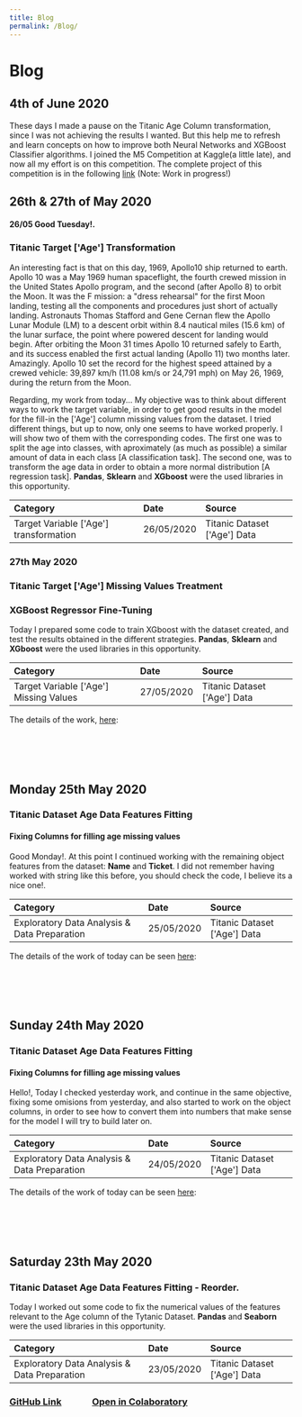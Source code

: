 ```yaml
---
title: Blog
permalink: /Blog/
---
```


# Blog
## 4th of June 2020
These days I made a pause on the Titanic Age Column transformation, since I was not achieving the results I wanted. But this help me to refresh and learn concepts on how to improve both Neural Networks and XGBoost Classifier algorithms. I joined the M5 Competition at Kaggle(a little late), and now all my effort is on this competition. The complete project of this competition is in the following [link](https://paulb86uk.github.io/PP_ART.github.io/2020/M5_Main) (Note:  Work in progress!)


## 26th & 27th of May 2020  

#### 26/05 Good Tuesday!. 
### Titanic Target ['Age'] Transformation 

An interesting fact is that on this day, 1969, Apollo10 ship returned to earth. Apollo 10 was a May 1969 human spaceflight, the fourth crewed mission in the United States Apollo program, and the second (after Apollo 8) to orbit the Moon. It was the F mission: a "dress rehearsal" for the first Moon landing, testing all the components and procedures just short of actually landing. Astronauts Thomas Stafford and Gene Cernan flew the Apollo Lunar Module (LM) to a descent orbit within 8.4 nautical miles (15.6 km) of the lunar surface, the point where powered descent for landing would begin. After orbiting the Moon 31 times Apollo 10 returned safely to Earth, and its success enabled the first actual landing (Apollo 11) two months later. Amazingly. Apollo 10 set the record for the highest speed attained by a crewed vehicle: 39,897 km/h (11.08 km/s or 24,791 mph) on May 26, 1969, during the return from the Moon.


Regarding, my work from today... My objective was to think about different ways to work the target variable, in order to get good results in the model for the fill-in the ['Age'] column missing values from the dataset.
I tried different things, but up to now, only one seems to have worked properly. I will show two of them with the corresponding codes. The first one was to split the age into classes, with aproximately (as much as possible) a similar amount of data in each class [A classification task]. The second one, was to transform the age data in order to obtain a more normal distribution [A regression task]. **Pandas**, **Sklearn** and **XGboost** were the used libraries in this opportunity.

|                   Category                   |    Date   |            Source            |
|:---------------------------------------------|:----------|:-----------------------------|    
| Target Variable ['Age']  transformation      |26/05/2020 | Titanic Dataset ['Age'] Data |   


### 27th May 2020  
### Titanic Target ['Age'] Missing Values Treatment
### XGBoost Regressor Fine-Tuning

Today I prepared some code to train XGboost with the dataset created, and test the results obtained in the different strategies.  **Pandas**, **Sklearn** and **XGboost** were the used libraries in this opportunity.

|                   Category                   |    Date   |            Source            |
|:---------------------------------------------|:----------|:-----------------------------|    
| Target Variable ['Age'] Missing Values       |27/05/2020 | Titanic Dataset ['Age'] Data |   

The details of the work, [here](https://paulb86uk.github.io/PP_ART.github.io/2020/27_5): 

#### &nbsp;
#### &nbsp;
## Monday 25th May 2020  
### Titanic Dataset Age Data Features Fitting  
#### Fixing Columns for filling age missing values

Good Monday!. At this point I continued working with the remaining object features from the dataset: **Name** and **Ticket**. I did not remember having worked with string like this before, you should check the code, I believe its a nice one!.

|                   Category                   |    Date   |            Source            |
|:---------------------------------------------|:----------|:-----------------------------|    
| Exploratory Data Analysis & Data Preparation |25/05/2020 | Titanic Dataset ['Age'] Data |   


The details of the work of today can be seen [here](https://paulb86uk.github.io/PP_ART.github.io/2020/25_5): 
#### &nbsp;
#### &nbsp;
## Sunday 24th May 2020  
### Titanic Dataset Age Data Features Fitting  
#### Fixing Columns for filling age missing values

Hello!, Today I checked yesterday work, and continue in the same objective, fixing some omisions from yesterday, and also started to work on the object columns, in order to see how to convert them into numbers that make sense for the model I will try to build later on.

|                   Category                   |    Date   |            Source            |
|:---------------------------------------------|:----------|:-----------------------------|    
| Exploratory Data Analysis & Data Preparation |24/05/2020 | Titanic Dataset ['Age'] Data |   

The details of the work of today can be seen [here](https://paulb86uk.github.io/PP_ART.github.io/2020/24_5): 
#### &nbsp;
#### &nbsp;

## Saturday 23th May 2020  
### Titanic Dataset Age Data Features Fitting - Reorder.

Today I worked out some code to fix the numerical values of the features relevant to the Age column of the Tytanic Dataset. **Pandas** and **Seaborn** were the used libraries in this opportunity.

|                   Category                   |    Date   |            Source            |
|:---------------------------------------------|:----------|:-----------------------------|    
| Exploratory Data Analysis & Data Preparation |23/05/2020 | Titanic Dataset ['Age'] Data |   

### [GitHub Link](https://github.com/PaulB86UK/EDA_PP/blob/master/2020/May-June/EDA_Reorder.ipynb)&nbsp;&nbsp;&nbsp;&nbsp;&nbsp;&nbsp;&nbsp;&nbsp;&nbsp;&nbsp;&nbsp;&nbsp;&nbsp;&nbsp;[Open in Colaboratory](https://colab.research.google.com/drive/1VPLQVgzZ0R5MsGDPvb6DODxsJIpwa9sE?usp=sharing)

